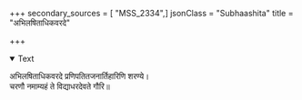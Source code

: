 +++
secondary_sources = [ "MSS_2334",]
jsonClass = "Subhaashita"
title = "अभिलषिताधिकवरदे"

+++

<details open><summary>Text</summary>

अभिलषिताधिकवरदे प्रणिपतितजनार्तिहारिणि शरण्ये।  
चरणौ नमाम्यहं ते विद्याधरदेवते गौरि॥
</details>
